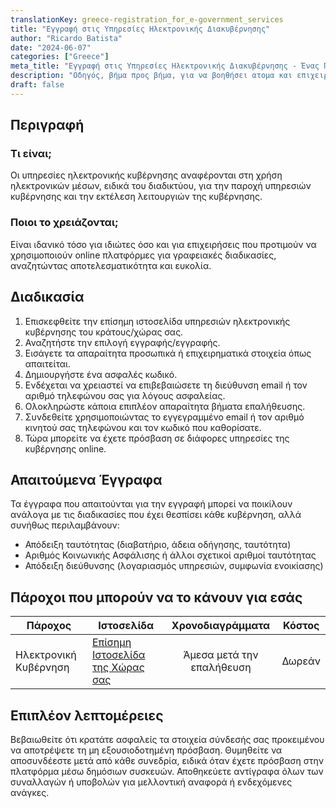 ```yaml
---
translationKey: greece-registration_for_e-government_services
title: "Εγγραφή στις Υπηρεσίες Ηλεκτρονικής Διακυβέρνησης"
author: "Ricardo Batista"
date: "2024-06-07"
categories: ["Greece"]
meta_title: "Εγγραφή στις Υπηρεσίες Ηλεκτρονικής Διακυβέρνησης - Ένας Πλήρης Οδηγός"
description: "Οδηγός, βήμα προς βήμα, για να βοηθήσει ατομα και επιχειρήσεις να εγγραφούν στις υπηρεσίες ηλεκτρονικής διακυβέρνησης."
draft: false
---
```


## Περιγραφή
### Τι είναι;
Οι υπηρεσίες ηλεκτρονικής κυβέρνησης αναφέρονται στη χρήση ηλεκτρονικών μέσων, ειδικά του διαδικτύου, για την παροχή υπηρεσιών κυβέρνησης και την εκτέλεση λειτουργιών της κυβέρνησης.

### Ποιοι το χρειάζονται;
Είναι ιδανικό τόσο για ιδιώτες όσο και για επιχειρήσεις που προτιμούν να χρησιμοποιούν online πλατφόρμες για γραφειακές διαδικασίες, αναζητώντας αποτελεσματικότητα και ευκολία.

## Διαδικασία
1. Επισκεφθείτε την επίσημη ιστοσελίδα υπηρεσιών ηλεκτρονικής κυβέρνησης του κράτους/χώρας σας.
2. Αναζητήστε την επιλογή εγγραφής/εγγραφής.
3. Εισάγετε τα απαραίτητα προσωπικά ή επιχειρηματικά στοιχεία όπως απαιτείται.
4. Δημιουργήστε ένα ασφαλές κωδικό.
5. Ενδέχεται να χρειαστεί να επιβεβαιώσετε τη διεύθυνση email ή τον αριθμό τηλεφώνου σας για λόγους ασφαλείας.
6. Ολοκληρώστε κάποια επιπλέον απαραίτητα βήματα επαλήθευσης.
7. Συνδεθείτε χρησιμοποιώντας το εγγεγραμμένο email ή τον αριθμό κινητού σας τηλεφώνου και τον κωδικό που καθορίσατε.
8. Τώρα μπορείτε να έχετε πρόσβαση σε διάφορες υπηρεσίες της κυβέρνησης online.

## Απαιτούμενα Έγγραφα
Τα έγγραφα που απαιτούνται για την εγγραφή μπορεί να ποικίλουν ανάλογα με τις διαδικασίες που έχει θεσπίσει κάθε κυβέρνηση, αλλά συνήθως περιλαμβάνουν:
- Απόδειξη ταυτότητας (διαβατήριο, άδεια οδήγησης, ταυτότητα)
- Αριθμός Κοινωνικής Ασφάλισης ή άλλοι σχετικοί αριθμοί ταυτότητας
- Απόδειξη διεύθυνσης (λογαριασμός υπηρεσιών, συμφωνία ενοικίασης)

## Πάροχοι που μπορούν να το κάνουν για εσάς

| Πάροχος        |     Ιστοσελίδα    |     Χρονοδιαγράμματα    |       Κόστος      |
| --------------- | --------------- |  :-------------: | :-------------: |
| Ηλεκτρονική Κυβέρνηση    |  [Επίσημη Ιστοσελίδα της Χώρας σας](#)       |      Άμεσα μετά την επαλήθευση      |        Δωρεάν       |

## Επιπλέον λεπτομέρειες
Βεβαιωθείτε ότι κρατάτε ασφαλείς τα στοιχεία σύνδεσής σας προκειμένου να αποτρέψετε τη μη εξουσιοδοτημένη πρόσβαση. Θυμηθείτε να αποσυνδέεστε μετά από κάθε συνεδρία, ειδικά όταν έχετε πρόσβαση στην πλατφόρμα μέσω δημόσιων συσκευών. Αποθηκεύετε αντίγραφα όλων των συναλλαγών ή υποβολών για μελλοντική αναφορά ή ενδεχόμενες ανάγκες.